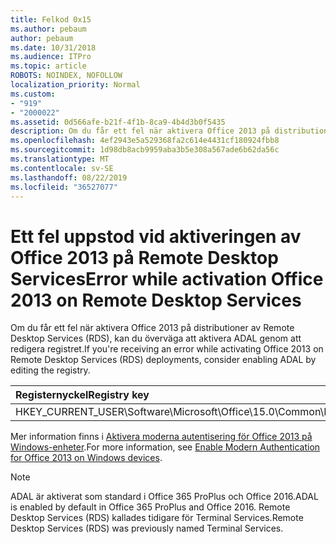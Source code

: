 ```yaml
---
title: Felkod 0x15
ms.author: pebaum
author: pebaum
ms.date: 10/31/2018
ms.audience: ITPro
ms.topic: article
ROBOTS: NOINDEX, NOFOLLOW
localization_priority: Normal
ms.custom:
- "919"
- "2000022"
ms.assetid: 0d566afe-b21f-4f1b-8ca9-4b4d3b0f5435
description: Om du får ett fel när aktivera Office 2013 på distributioner av Remote Desktop Services (RDS), kan du överväga att aktivera ADAL genom att redigera registret.
ms.openlocfilehash: 4ef2943e5a529368fa2c614e4431cf180924fbb8
ms.sourcegitcommit: 1d98db8acb9959aba3b5e308a567ade6b62da56c
ms.translationtype: MT
ms.contentlocale: sv-SE
ms.lasthandoff: 08/22/2019
ms.locfileid: "36527077"
---
```

# <a name="error-while-activation-office-2013-on-remote-desktop-services"></a><span data-ttu-id="c1df0-103">Ett fel uppstod vid aktiveringen av Office 2013 på Remote Desktop Services</span><span class="sxs-lookup"><span data-stu-id="c1df0-103">Error while activation Office 2013 on Remote Desktop Services</span></span>

<span data-ttu-id="c1df0-104">Om du får ett fel när aktivera Office 2013 på distributioner av Remote Desktop Services (RDS), kan du överväga att aktivera ADAL genom att redigera registret.</span><span class="sxs-lookup"><span data-stu-id="c1df0-104">If you're receiving an error while activating Office 2013 on Remote Desktop Services (RDS) deployments, consider enabling ADAL by editing the registry.</span></span>
  
|<span data-ttu-id="c1df0-105">**Registernyckel**</span><span class="sxs-lookup"><span data-stu-id="c1df0-105">**Registry key**</span></span>|<span data-ttu-id="c1df0-106">**Typ**</span><span class="sxs-lookup"><span data-stu-id="c1df0-106">**Type**</span></span>|<span data-ttu-id="c1df0-107">**Värde**</span><span class="sxs-lookup"><span data-stu-id="c1df0-107">**Value**</span></span>|
|:-----|:-----|:-----|
|<span data-ttu-id="c1df0-108">HKEY_CURRENT_USER\Software\Microsoft\Office\15.0\Common\Identity\EnableADAL</span><span class="sxs-lookup"><span data-stu-id="c1df0-108">HKEY_CURRENT_USER\Software\Microsoft\Office\15.0\Common\Identity\EnableADAL</span></span>  <br/> |<span data-ttu-id="c1df0-109">REG_DWORD</span><span class="sxs-lookup"><span data-stu-id="c1df0-109">REG_DWORD</span></span>  <br/> |<span data-ttu-id="c1df0-110">1</span><span class="sxs-lookup"><span data-stu-id="c1df0-110">1</span></span>  <br/> |

<span data-ttu-id="c1df0-111">Mer information finns i [Aktivera moderna autentisering för Office 2013 på Windows-enheter](https://docs.microsoft.com/office365/admin/security-and-compliance/enable-modern-authentication).</span><span class="sxs-lookup"><span data-stu-id="c1df0-111">For more information, see [Enable Modern Authentication for Office 2013 on Windows devices](https://docs.microsoft.com/office365/admin/security-and-compliance/enable-modern-authentication).</span></span>
  
> [!NOTE]
>  <span data-ttu-id="c1df0-112">ADAL är aktiverat som standard i Office 365 ProPlus och Office 2016.</span><span class="sxs-lookup"><span data-stu-id="c1df0-112">ADAL is enabled by default in Office 365 ProPlus and Office 2016.</span></span> <span data-ttu-id="c1df0-113">Remote Desktop Services (RDS) kallades tidigare för Terminal Services.</span><span class="sxs-lookup"><span data-stu-id="c1df0-113">Remote Desktop Services (RDS) was previously named Terminal Services.</span></span>
  